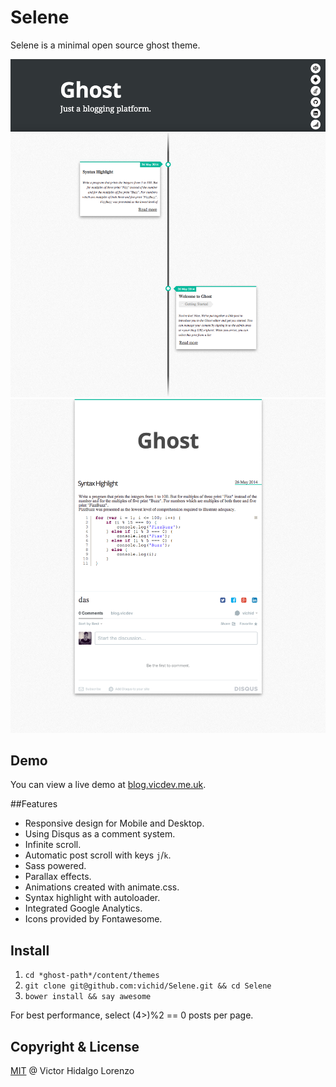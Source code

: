 # Selene

Selene is a minimal open source ghost theme.

![Blog image](/blog.png?raw=true)
![Blog image](/post.png?raw=true)

## Demo

You can view a live demo at [blog.vicdev.me.uk](http://blog.vicdev.me.uk/).

##Features

* Responsive design for Mobile and Desktop.
* Using Disqus as a comment system.
* Infinite scroll.
* Automatic post scroll with keys `j`/`k`.
* Sass powered.
* Parallax effects.
* Animations created with animate.css.
* Syntax highlight with autoloader.
* Integrated Google Analytics.
* Icons provided by Fontawesome.


## Install
1. `cd *ghost-path*/content/themes`
2. `git clone git@github.com:vichid/Selene.git && cd Selene`
3. `bower install && say awesome`


For best performance, select (4>)%2 == 0 posts per page.


## Copyright & License

[MIT](http://opensource.org/licenses/MIT) @ Victor Hidalgo Lorenzo
